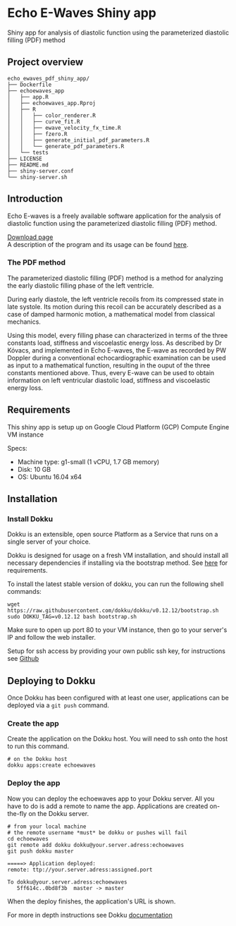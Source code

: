 # Echo E-Waves Shiny app
Shiny app for analysis of diastolic function using the parameterized diastolic
filling (PDF) method

## Project overview
```
echo_ewaves_pdf_shiny_app/
├── Dockerfile
├── echoewaves_app
│   ├── app.R
│   ├── echoewaves_app.Rproj
│   ├── R
│   │   ├── color_renderer.R
│   │   ├── curve_fit.R
│   │   ├── ewave_velocity_fx_time.R
│   │   ├── fzero.R
│   │   ├── generate_initial_pdf_parameters.R
│   │   └── generate_pdf_parameters.R
│   └── tests
├── LICENSE
├── README.md
├── shiny-server.conf
└── shiny-server.sh
```

## Introduction
Echo E-waves is a freely available software application for the analysis of
diastolic function using the parameterized diastolic filling (PDF) method.

[Download page](http://echoewaves.org/downloads/)  
A description of the program and its usage can be found
[here](https://bmcmedimaging.biomedcentral.com/articles/10.1186/s12880-016-0162-8).

### The PDF method
The parameterized diastolic filling (PDF) method is a method for analyzing the
early diastolic filling phase of the left ventricle.

During early diastole, the left ventricle recoils from its compressed state in
late systole. Its motion during this recoil can be accurately described as a
case of damped harmonic motion, a mathematical model from classical mechanics.

Using this model, every filling phase can characterized in terms of the three
constants load, stiffness and viscoelastic energy loss. As described by Dr
Kóvacs, and implemented in Echo E-waves, the E-wave as recorded by PW Doppler
during a conventional echocardiographic examination can be used as input to a
mathematical function, resulting in the ouput of the three constants mentioned
above. Thus, every E-wave can be used to obtain information on left ventricular
diastolic load, stiffness and viscoelastic energy loss.

## Requirements
This shiny app is setup up on Google Cloud Platform (GCP) Compute Engine VM instance

Specs:

- Machine type: g1-small (1 vCPU, 1.7 GB memory)  
- Disk: 10 GB
- OS: Ubuntu 16.04 x64

## Installation
### Install Dokku
Dokku is an extensible, open source Platform as a Service that runs on a single server of your choice.

Dokku is designed for usage on a fresh VM installation, and should install all necessary dependencies if installing via the bootstrap method. See [here](http://dokku.viewdocs.io/dokku/getting-started/installation/) for requirements.

To install the latest stable version of dokku, you can run the following shell commands:

``` shell
wget https://raw.githubusercontent.com/dokku/dokku/v0.12.12/bootstrap.sh
sudo DOKKU_TAG=v0.12.12 bash bootstrap.sh
```

Make sure to open up port 80 to your VM instance, then go to your server's IP and follow the web installer.

Setup for ssh access by providing your own public ssh key, for instructions see [Github](https://help.github.com/articles/connecting-to-github-with-ssh/)

## Deploying to Dokku
Once Dokku has been configured with at least one user, applications can be deployed via a `git push` command.

### Create the app
Create the application on the Dokku host. You will need to ssh onto the host to run this command.

``` shell
# on the Dokku host
dokku apps:create echoewaves
```

### Deploy the app
Now you can deploy the echoewaves app to your Dokku server. All you have to do is add a remote to name the app. Applications are created on-the-fly on the Dokku server.

```shell
# from your local machine
# the remote username *must* be dokku or pushes will fail
cd echoewaves
git remote add dokku dokku@your.server.adress:echoewaves
git push dokku master
```

```shell
=====> Application deployed:
remote: ttp://your.server.adress:assigned.port

To dokku@your.server.adress:echoewaves
   5ff614c..0bd8f3b  master -> master
```

When the deploy finishes, the application's URL is shown.

For more in depth instructions see Dokku [documentation](http://dokku.viewdocs.io/dokku/deployment/application-deployment/)
